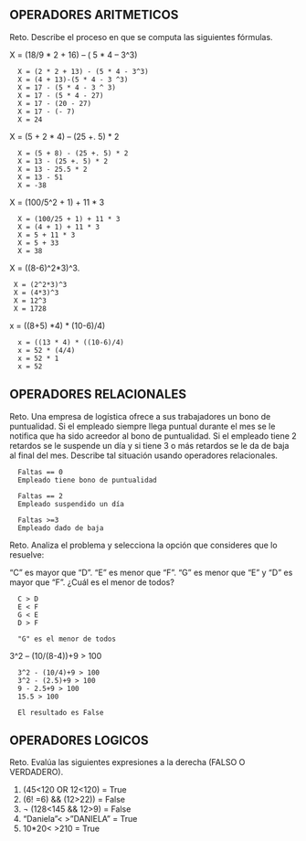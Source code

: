 ## OPERADORES ARITMETICOS
Reto. Describe el proceso en que se computa las siguientes fórmulas.

X = (18/9 * 2 + 16) – ( 5 * 4 – 3^3)

      X = (2 * 2 + 13) - (5 * 4 - 3^3)
      X = (4 + 13)-(5 * 4 - 3 ^3)
      X = 17 - (5 * 4 - 3 ^ 3)
      X = 17 - (5 * 4 - 27)
      X = 17 - (20 - 27)
      X = 17 - (- 7)
      X = 24

X = (5 + 2 * 4) – (25 +. 5) * 2

      X = (5 + 8) - (25 +. 5) * 2
      X = 13 - (25 +. 5) * 2
      X = 13 - 25.5 * 2
      X = 13 - 51
      X = -38

X = (100/5^2 + 1) + 11 * 3

      X = (100/25 + 1) + 11 * 3
      X = (4 + 1) + 11 * 3
      X = 5 + 11 * 3
      X = 5 + 33
      X = 38

X = ((8-6)^2*3)^3.

     X = (2^2*3)^3
     X = (4*3)^3
     X = 12^3
     X = 1728
 
x = ((8+5) *4) * (10-6)/4) 

      x = ((13 * 4) * ((10-6)/4)
      x = 52 * (4/4)
      x = 52 * 1
      x = 52
      

## OPERADORES RELACIONALES
Reto. Una empresa de logística ofrece a sus trabajadores un bono de
puntualidad. Si el empleado siempre llega puntual durante el mes se le
notifica que ha sido acreedor al bono de puntualidad. Si el empleado tiene
2 retardos se le suspende un día y si tiene 3 o más retardos se le da de
baja al final del mes. Describe tal situación usando operadores
relacionales.

      Faltas == 0
      Empleado tiene bono de puntualidad
      
      Faltas == 2
      Empleado suspendido un día
      
      Faltas >=3
      Empleado dado de baja

Reto. Analiza el problema y selecciona la opción que consideres que lo
resuelve:

“C” es mayor que “D”. “E” es menor que “F”. “G” es menor que “E” y “D” es
mayor que “F”. ¿Cuál es el menor de todos?

      C > D
      E < F
      G < E
      D > F
      
      "G" es el menor de todos

3^2 – (10/(8-4))+9 > 100 

      3^2 - (10/4)+9 > 100
      3^2 - (2.5)+9 > 100
      9 - 2.5+9 > 100
      15.5 > 100
      
      El resultado es False

## OPERADORES LOGICOS
Reto. Evalúa las siguientes expresiones a la derecha (FALSO O VERDADERO).
1) (45<120 OR 12<120) = True
2) (6! =6) && (12>22)) = False
3) ¬ (128<145 && 12>9) = False
4) “Daniela”< >”DANIELA” = True
5) 10*20< >210 = True
